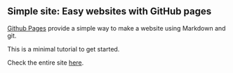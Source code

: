 ## Simple site: Easy websites with GitHub pages

[Github Pages](https://pages.github.com) provide a simple way to make a
website using Markdown and git.

This is a minimal tutorial to get started.

Check the entire site [here](https://dgrabar.github.io/).
